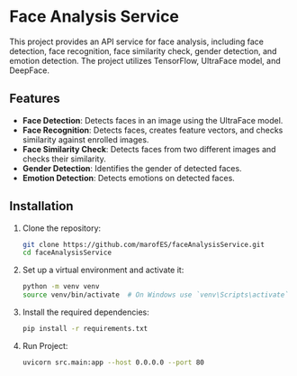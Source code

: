 # Face Analysis Service

This project provides an API service for face analysis, including face detection, face recognition, face similarity check, gender detection, and emotion detection. The project utilizes TensorFlow, UltraFace model, and DeepFace.

## Features

- **Face Detection**: Detects faces in an image using the UltraFace model.
- **Face Recognition**: Detects faces, creates feature vectors, and checks similarity against enrolled images.
- **Face Similarity Check**: Detects faces from two different images and checks their similarity.
- **Gender Detection**: Identifies the gender of detected faces.
- **Emotion Detection**: Detects emotions on detected faces.

## Installation

1. Clone the repository:
    ```bash
    git clone https://github.com/marofES/faceAnalysisService.git
    cd faceAnalysisService
    ```

2. Set up a virtual environment and activate it:
    ```bash
    python -m venv venv
    source venv/bin/activate  # On Windows use `venv\Scripts\activate`
    ```

3. Install the required dependencies:
    ```bash
    pip install -r requirements.txt
    ```
4. Run Project:
    ```bash
    uvicorn src.main:app --host 0.0.0.0 --port 80
    ```
